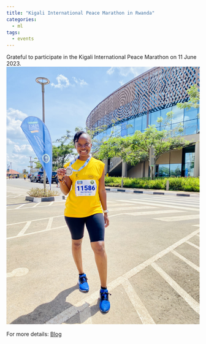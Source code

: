 ```yaml
---
title: "Kigali International Peace Marathon in Rwanda"
categories:
  - ml
tags:
  - events
---
```

Grateful to participate in the Kigali International Peace Marathon on 11 June 2023. 
<img src="/assets/images/marathon.jpeg" class="align-center" alt="">  

For more details:
[Blog](https://www.youtube.com/watch?v=k9fKzhIf3Fk](https://bwiza.com/?Amafoto-Abanyakenya-bihariye-ibihembo-bya-Kigali-International-Peace-Marathon)https://bwiza.com/?Amafoto-Abanyakenya-bihariye-ibihembo-bya-Kigali-International-Peace-Marathon)
